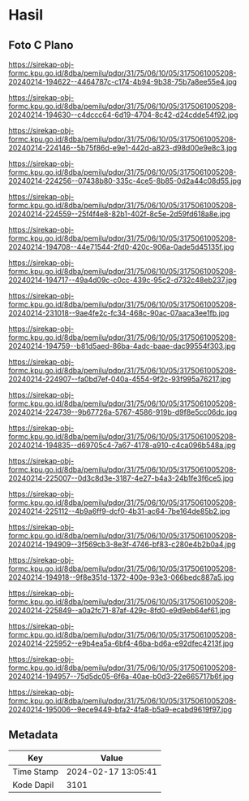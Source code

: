 # Hasil

## Foto C Plano

https://sirekap-obj-formc.kpu.go.id/8dba/pemilu/pdpr/31/75/06/10/05/3175061005208-20240214-194622--4464787c-c174-4b94-9b38-75b7a8ee55e4.jpg

https://sirekap-obj-formc.kpu.go.id/8dba/pemilu/pdpr/31/75/06/10/05/3175061005208-20240214-194630--c4dccc64-6d19-4704-8c42-d24cdde54f92.jpg

https://sirekap-obj-formc.kpu.go.id/8dba/pemilu/pdpr/31/75/06/10/05/3175061005208-20240214-224146--5b75f86d-e9e1-442d-a823-d98d00e9e8c3.jpg

https://sirekap-obj-formc.kpu.go.id/8dba/pemilu/pdpr/31/75/06/10/05/3175061005208-20240214-224256--07438b80-335c-4ce5-8b85-0d2a44c08d55.jpg

https://sirekap-obj-formc.kpu.go.id/8dba/pemilu/pdpr/31/75/06/10/05/3175061005208-20240214-224559--25f4f4e8-82b1-402f-8c5e-2d59fd618a8e.jpg

https://sirekap-obj-formc.kpu.go.id/8dba/pemilu/pdpr/31/75/06/10/05/3175061005208-20240214-194708--44e71544-2fd0-420c-906a-0ade5d45135f.jpg

https://sirekap-obj-formc.kpu.go.id/8dba/pemilu/pdpr/31/75/06/10/05/3175061005208-20240214-194717--49a4d09c-c0cc-439c-95c2-d732c48eb237.jpg

https://sirekap-obj-formc.kpu.go.id/8dba/pemilu/pdpr/31/75/06/10/05/3175061005208-20240214-231018--9ae4fe2c-fc34-468c-90ac-07aaca3ee1fb.jpg

https://sirekap-obj-formc.kpu.go.id/8dba/pemilu/pdpr/31/75/06/10/05/3175061005208-20240214-194759--b81d5aed-86ba-4adc-baae-dac99554f303.jpg

https://sirekap-obj-formc.kpu.go.id/8dba/pemilu/pdpr/31/75/06/10/05/3175061005208-20240214-224907--fa0bd7ef-040a-4554-9f2c-93f995a76217.jpg

https://sirekap-obj-formc.kpu.go.id/8dba/pemilu/pdpr/31/75/06/10/05/3175061005208-20240214-224739--9b67726a-5767-4586-919b-d9f8e5cc06dc.jpg

https://sirekap-obj-formc.kpu.go.id/8dba/pemilu/pdpr/31/75/06/10/05/3175061005208-20240214-194835--d69705c4-7a67-4178-a910-c4ca096b548a.jpg

https://sirekap-obj-formc.kpu.go.id/8dba/pemilu/pdpr/31/75/06/10/05/3175061005208-20240214-225007--0d3c8d3e-3187-4e27-b4a3-24b1fe3f6ce5.jpg

https://sirekap-obj-formc.kpu.go.id/8dba/pemilu/pdpr/31/75/06/10/05/3175061005208-20240214-225112--4b9a6ff9-dcf0-4b31-ac64-7be164de85b2.jpg

https://sirekap-obj-formc.kpu.go.id/8dba/pemilu/pdpr/31/75/06/10/05/3175061005208-20240214-194909--3f569cb3-8e3f-4746-bf83-c280e4b2b0a4.jpg

https://sirekap-obj-formc.kpu.go.id/8dba/pemilu/pdpr/31/75/06/10/05/3175061005208-20240214-194918--9f8e351d-1372-400e-93e3-066bedc887a5.jpg

https://sirekap-obj-formc.kpu.go.id/8dba/pemilu/pdpr/31/75/06/10/05/3175061005208-20240214-225849--a0a2fc71-87af-429c-8fd0-e9d9eb64ef61.jpg

https://sirekap-obj-formc.kpu.go.id/8dba/pemilu/pdpr/31/75/06/10/05/3175061005208-20240214-225952--e9b4ea5a-6bf4-46ba-bd6a-e92dfec4213f.jpg

https://sirekap-obj-formc.kpu.go.id/8dba/pemilu/pdpr/31/75/06/10/05/3175061005208-20240214-194957--75d5dc05-6f6a-40ae-b0d3-22e665717b6f.jpg

https://sirekap-obj-formc.kpu.go.id/8dba/pemilu/pdpr/31/75/06/10/05/3175061005208-20240214-195006--9ece9449-bfa2-4fa8-b5a9-ecabd9619f97.jpg


## Metadata

| Key        | Value               |
| ---------- | ------------------- |
| Time Stamp | 2024-02-17 13:05:41 |
| Kode Dapil | 3101                |



